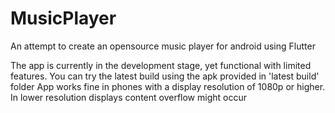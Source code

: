 # MusicPlayer
An attempt to create an opensource music player for android using Flutter

The app is currently in the development stage, yet functional with limited features.
You can try the latest build using the apk provided in 'latest build' folder
App works fine in phones with a display resolution of 1080p or higher. In lower resolution displays content overflow might occur
